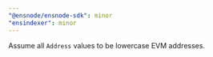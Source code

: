 ```yaml
---
"@ensnode/ensnode-sdk": minor
"ensindexer": minor
---
```


Assume all `Address` values to be lowercase EVM addresses.
